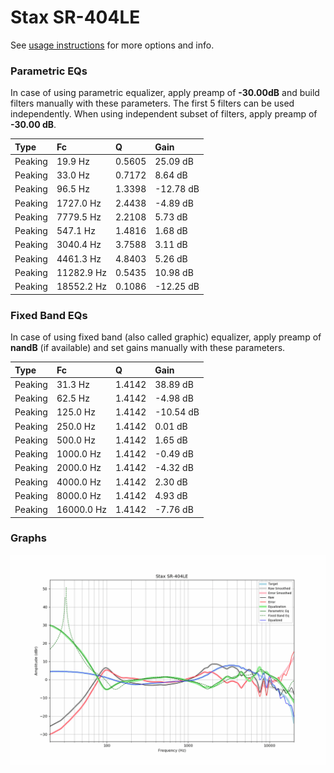 # Stax SR-404LE
See [usage instructions](https://github.com/jaakkopasanen/AutoEq#usage) for more options and info.

### Parametric EQs
In case of using parametric equalizer, apply preamp of **-30.00dB** and build filters manually
with these parameters. The first 5 filters can be used independently.
When using independent subset of filters, apply preamp of **-30.00 dB**.

| Type    | Fc         |      Q | Gain      |
|:--------|:-----------|:-------|:----------|
| Peaking | 19.9 Hz    | 0.5605 | 25.09 dB  |
| Peaking | 33.0 Hz    | 0.7172 | 8.64 dB   |
| Peaking | 96.5 Hz    | 1.3398 | -12.78 dB |
| Peaking | 1727.0 Hz  | 2.4438 | -4.89 dB  |
| Peaking | 7779.5 Hz  | 2.2108 | 5.73 dB   |
| Peaking | 547.1 Hz   | 1.4816 | 1.68 dB   |
| Peaking | 3040.4 Hz  | 3.7588 | 3.11 dB   |
| Peaking | 4461.3 Hz  | 4.8403 | 5.26 dB   |
| Peaking | 11282.9 Hz | 0.5435 | 10.98 dB  |
| Peaking | 18552.2 Hz | 0.1086 | -12.25 dB |

### Fixed Band EQs
In case of using fixed band (also called graphic) equalizer, apply preamp of **nandB**
(if available) and set gains manually with these parameters.

| Type    | Fc         |      Q | Gain      |
|:--------|:-----------|:-------|:----------|
| Peaking | 31.3 Hz    | 1.4142 | 38.89 dB  |
| Peaking | 62.5 Hz    | 1.4142 | -4.98 dB  |
| Peaking | 125.0 Hz   | 1.4142 | -10.54 dB |
| Peaking | 250.0 Hz   | 1.4142 | 0.01 dB   |
| Peaking | 500.0 Hz   | 1.4142 | 1.65 dB   |
| Peaking | 1000.0 Hz  | 1.4142 | -0.49 dB  |
| Peaking | 2000.0 Hz  | 1.4142 | -4.32 dB  |
| Peaking | 4000.0 Hz  | 1.4142 | 2.30 dB   |
| Peaking | 8000.0 Hz  | 1.4142 | 4.93 dB   |
| Peaking | 16000.0 Hz | 1.4142 | -7.76 dB  |

### Graphs
![](./Stax%20SR-404LE.png)